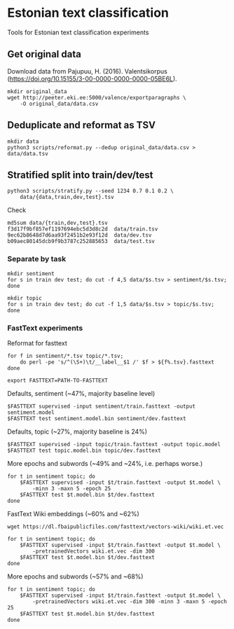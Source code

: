 # Estonian text classification

Tools for Estonian text classification experiments

## Get original data

Download data from Pajupuu, H. (2016). Valentsikorpus
(https://doi.org/10.15155/3-00-0000-0000-0000-05BE6L).

```
mkdir original_data
wget http://peeter.eki.ee:5000/valence/exportparagraphs \
    -O original_data/data.csv
```

## Deduplicate and reformat as TSV

```
mkdir data
python3 scripts/reformat.py --dedup original_data/data.csv > data/data.tsv
```

## Stratified split into train/dev/test

```
python3 scripts/stratify.py --seed 1234 0.7 0.1 0.2 \
    data/{data,train,dev,test}.tsv
```

Check

```
md5sum data/{train,dev,test}.tsv
f3d17f9bf857ef1197694ebc5d3d8c2d  data/train.tsv
9ec62b8648d7d6aa93f2451b2e93f12d  data/dev.tsv
b09aec80145dcb9f9b3787c252885653  data/test.tsv
```

### Separate by task

```
mkdir sentiment
for s in train dev test; do cut -f 4,5 data/$s.tsv > sentiment/$s.tsv; done
```

```
mkdir topic
for s in train dev test; do cut -f 1,5 data/$s.tsv > topic/$s.tsv; done
```

### FastText experiments

Reformat for fasttext

```
for f in sentiment/*.tsv topic/*.tsv;
    do perl -pe 's/^(\S+)\t/__label__$1 /' $f > ${f%.tsv}.fasttext
done
```

```
export FASTTEXT=PATH-TO-FASTTEXT
```

Defaults, sentiment (~47%, majority baseline level)

```
$FASTTEXT supervised -input sentiment/train.fasttext -output sentiment.model
$FASTTEXT test sentiment.model.bin sentiment/dev.fasttext
```

Defaults, topic (~27%, majority baseline is 24%)

```
$FASTTEXT supervised -input topic/train.fasttext -output topic.model
$FASTTEXT test topic.model.bin topic/dev.fasttext
```

More epochs and subwords (~49% and ~24%, i.e. perhaps worse.)

```
for t in sentiment topic; do
    $FASTTEXT supervised -input $t/train.fasttext -output $t.model \
        -minn 3 -maxn 5 -epoch 25
    $FASTTEXT test $t.model.bin $t/dev.fasttext
done
```

FastText Wiki embeddings (~60% and ~62%)

```
wget https://dl.fbaipublicfiles.com/fasttext/vectors-wiki/wiki.et.vec
```

```
for t in sentiment topic; do
    $FASTTEXT supervised -input $t/train.fasttext -output $t.model \
        -pretrainedVectors wiki.et.vec -dim 300
    $FASTTEXT test $t.model.bin $t/dev.fasttext
done
```

More epochs and subwords (~57% and ~68%)

```
for t in sentiment topic; do
    $FASTTEXT supervised -input $t/train.fasttext -output $t.model \
        -pretrainedVectors wiki.et.vec -dim 300 -minn 3 -maxn 5 -epoch 25
    $FASTTEXT test $t.model.bin $t/dev.fasttext
done
```
